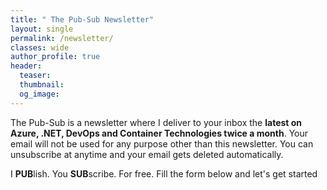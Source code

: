 ```yaml
---
title: " The Pub-Sub Newsletter"
layout: single
permalink: /newsletter/
classes: wide
author_profile: true
header:
  teaser:
  thumbnail:
  og_image:
---
```


The Pub-Sub is a newsletter where I deliver to your inbox the **latest on Azure, .NET, DevOps and Container Technologies twice a month**. Your email will not be used for any purpose other than this newsletter. You can unsubscribe at anytime and your email gets deleted automatically.

I **PUB**lish. You **SUB**scribe. For free. Fill the form below and let's get started
